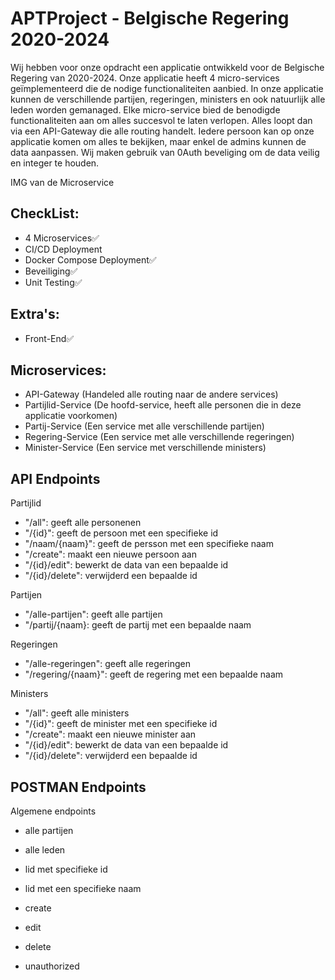 # APTProject - Belgische Regering 2020-2024

Wij hebben voor onze opdracht een applicatie ontwikkeld voor de Belgische Regering van 2020-2024. Onze applicatie heeft 4 micro-services geïmplementeerd die de nodige functionaliteiten aanbied. In onze applicatie kunnen de verschillende partijen, regeringen, ministers en ook natuurlijk alle leden worden gemanaged. Elke micro-service bied de benodigde functionaliteiten aan om alles succesvol te laten verlopen. Alles loopt dan via een API-Gateway die alle routing handelt. Iedere persoon kan op onze applicatie komen om alles te bekijken, maar enkel de admins kunnen de data aanpassen. Wij maken gebruik van 0Auth beveliging om de data veilig en integer te houden.

IMG van de Microservice

## CheckList:
- 4 Microservices✅
- CI/CD Deployment
- Docker Compose Deployment✅
- Beveiliging✅
- Unit Testing✅

## Extra's:
- Front-End✅

## Microservices:
- API-Gateway (Handeled alle routing naar de andere services)
- Partijlid-Service (De hoofd-service, heeft alle personen die in deze applicatie voorkomen)
- Partij-Service (Een service met alle verschillende partijen)
- Regering-Service (Een service met alle verschillende regeringen)
- Minister-Service (Een service met verschillende ministers)

## API Endpoints
Partijlid
- "/all": geeft alle personenen
- "/{id}": geeft de persoon met een specifieke id
- "/naam/{naam}": geeft de persson met een specifieke naam
- "/create": maakt een nieuwe persoon aan
- "/{id}/edit": bewerkt de data van een bepaalde id
- "/{id}/delete": verwijderd een bepaalde id

Partijen
- "/alle-partijen": geeft alle partijen
- "/partij/{naam}: geeft de partij met een bepaalde naam

Regeringen
- "/alle-regeringen": geeft alle regeringen
- "/regering/{naam}": geeft de regering met een bepaalde naam

Ministers
- "/all": geeft alle ministers
- "/{id}": geeft de minister met een specifieke id
- "/create": maakt een nieuwe minister aan
- "/{id}/edit": bewerkt de data van een bepaalde id
- "/{id}/delete": verwijderd een bepaalde id

## POSTMAN Endpoints
Algemene endpoints
- alle partijen

- alle leden
  
- lid met specifieke id
  
- lid met een specifieke naam
  
- create
  
- edit
  
- delete

- unauthorized
